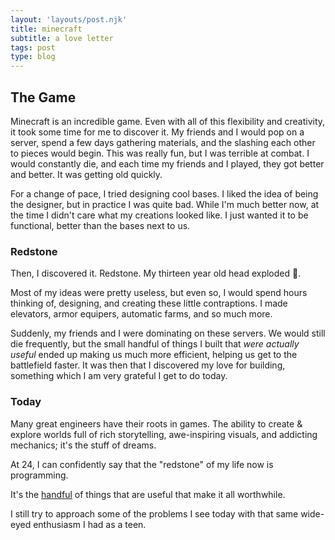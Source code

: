 ```yaml
---
layout: 'layouts/post.njk'
title: minecraft 
subtitle: a love letter 
tags: post
type: blog
---
```


## The Game

Minecraft is an incredible game. Even with all of this flexibility and creativity, it took some time for me to discover it. My friends and I would pop on a server, spend a few days gathering materials, and the slashing each other to pieces would begin. This was really fun, but I was terrible at combat. I would constantly die, and each time my friends and I played, they got better and better. It was getting old quickly.

For a change of pace, I tried designing cool bases. I liked the idea of being the designer, but in practice I was quite bad. While I'm much better now, at the time I didn't care what my creations looked like. I just wanted it to be functional, better than the bases next to us. 

### Redstone

Then, I discovered it. Redstone. My thirteen year old head exploded 🤯. 

Most of my ideas were pretty useless, but even so, I would spend hours thinking of, designing, and creating these little contraptions. I made elevators, armor equipers, automatic farms, and so much more. 

Suddenly, my friends and I were dominating on these servers. We would still die frequently, but the small handful of things I built that *were actually useful* ended up making us much more efficient, helping us get to the battlefield faster. It was then that I discovered my love for building, something which I am very grateful I get to do today.

### Today

Many great engineers have their roots in games. The ability to create & explore worlds full of rich storytelling, awe-inspiring visuals, and addicting mechanics; it's the stuff of dreams. 

At 24, I can confidently say that the "redstone" of my life now is programming.

It's the [handful](https://github.com/TrevorW-code) of things that are useful that make it all worthwhile.

I still try to approach some of the problems I see today with that same wide-eyed enthusiasm I had as a teen. 
